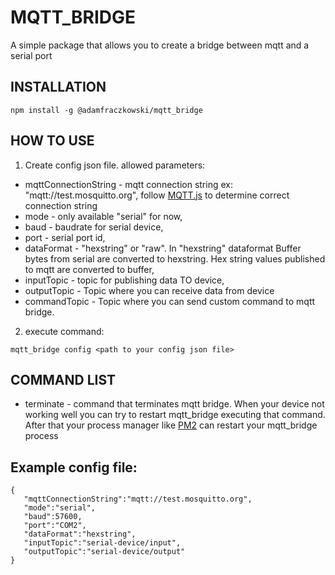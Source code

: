 # MQTT_BRIDGE


A simple package that allows you to create a bridge between mqtt and a serial port

## INSTALLATION 

```
npm install -g @adamfraczkowski/mqtt_bridge
```

## HOW TO USE

1. Create config json file. allowed parameters:

 - mqttConnectionString - mqtt connection string ex: "mqtt://test.mosquitto.org", follow [MQTT.js](https://github.com/mqttjs/MQTT.js) to determine correct connection string
 - mode - only available "serial" for now,
 - baud - baudrate for serial device,
 - port - serial port id,
 - dataFormat -  "hexstring" or "raw". In "hexstring" dataformat Buffer bytes from serial are converted to hexstring. Hex string values published to mqtt are converted to buffer,
 - inputTopic - topic for publishing data TO device,
 - outputTopic - Topic where you can receive data from device
 - commandTopic - Topic where you can send custom command to mqtt bridge. 

 2. execute command:

 ```
 mqtt_bridge config <path to your config json file>
 ```

## COMMAND LIST

- terminate - command that terminates mqtt bridge. When your device not working well you can try to restart mqtt_bridge executing that command. After that your process manager like  [PM2](https://github.com/Unitech/pm2) can restart your mqtt_bridge process 

 ## Example config file:

 ```
 {
    "mqttConnectionString":"mqtt://test.mosquitto.org",
    "mode":"serial",
    "baud":57600,
    "port":"COM2",
    "dataFormat":"hexstring",
    "inputTopic":"serial-device/input",
    "outputTopic":"serial-device/output"
}
 ```